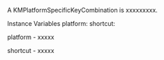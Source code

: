 A KMPlatformSpecificKeyCombination is xxxxxxxxx.Instance Variables	platform:		<Object>	shortcut:		<Object>platform	- xxxxxshortcut	- xxxxx